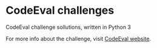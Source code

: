 # CodeEval challenges
CodeEval challenge sollutions, written in Python 3

For more info about the challenge, visit [CodeEval website](https://www.codeeval.com).
